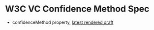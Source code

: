# W3C VC Confidence Method Spec

- confidenceMethod property, [latest rendered draft](https://w3c-ccg.github.io/confidence-method-spec/)
